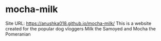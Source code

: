 # mocha-milk
Site URL: https://anushka018.github.io/mocha-milk/
This is a website created for the popular dog vloggers Milk the Samoyed and Mocha the Pomeranian
